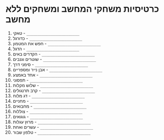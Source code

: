 # כרטיסיות משחקי המחשב ומשחקים ללא מחשב

1. טאקי -  `________________________`
2. כדורגל -  `________________________`
3. חפש את המטמון -  `________________________`
4. הדגל -  `________________________`
5. הקדרים באים -  `________________________`
6. שוטרים וגנבים -  `________________________`
7. סימני דרך -  `________________________`
8. אבן נייר ומספריים -  `________________________`
9. אחד באמצע -  `________________________`
10. תפסוני -  `________________________`
11. שלוש מקלות -  `________________________`
12. קרב תרנגולים -  `________________________`
13. דג מלוח -  `________________________`
14. מחניים -  `________________________`
15. מחבואים -  `________________________`
16. צוללות -  `________________________`
17. גוגואים -  `________________________`
18. מרוץ עגלות -  `________________________`
19. עשרים ואחת -  `________________________`
20. טלפון שבור -  `________________________`

